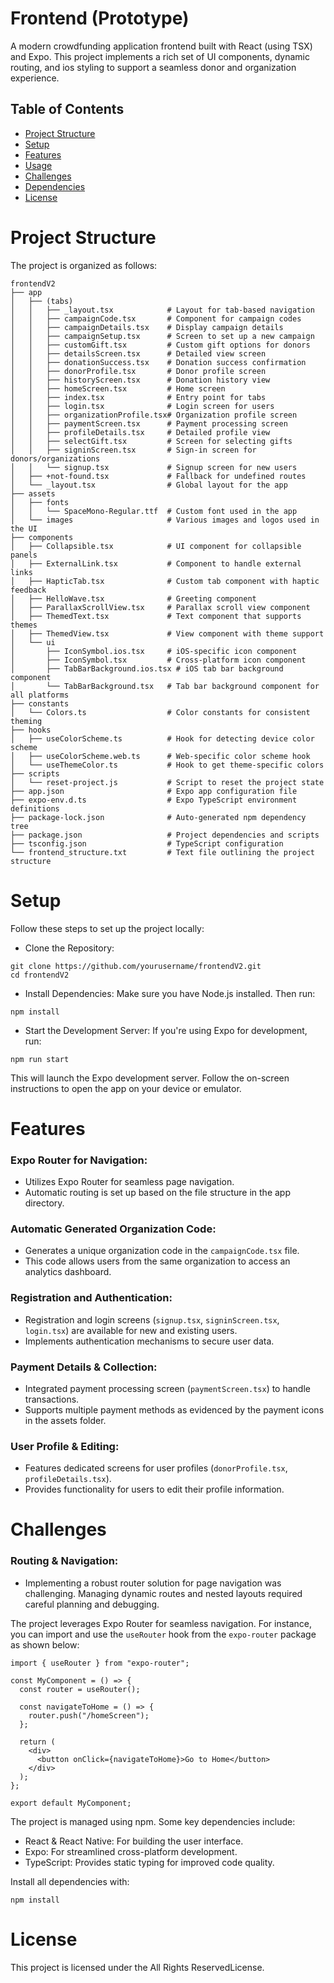 # Frontend (Prototype)

A modern crowdfunding application frontend built with React (using TSX) and Expo. This project implements a rich set of UI components, dynamic routing, and ios styling to support a seamless donor and organization experience.

## Table of Contents

- [Project Structure](#project-structure)
- [Setup](#setup)
- [Features](#features)
- [Usage](#usage)
- [Challenges](#challenges)
- [Dependencies](#dependencies)
- [License](#license)

# Project Structure

The project is organized as follows:

```plaintext
frontendV2
├── app
│   ├── (tabs)
│   │   ├── _layout.tsx            # Layout for tab-based navigation
│   │   ├── campaignCode.tsx       # Component for campaign codes
│   │   ├── campaignDetails.tsx    # Display campaign details
│   │   ├── campaignSetup.tsx      # Screen to set up a new campaign
│   │   ├── customGift.tsx         # Custom gift options for donors
│   │   ├── detailsScreen.tsx      # Detailed view screen
│   │   ├── donationSuccess.tsx    # Donation success confirmation
│   │   ├── donorProfile.tsx       # Donor profile screen
│   │   ├── historyScreen.tsx      # Donation history view
│   │   ├── homeScreen.tsx         # Home screen
│   │   ├── index.tsx              # Entry point for tabs
│   │   ├── login.tsx              # Login screen for users
│   │   ├── organizationProfile.tsx# Organization profile screen
│   │   ├── paymentScreen.tsx      # Payment processing screen
│   │   ├── profileDetails.tsx     # Detailed profile view
│   │   ├── selectGift.tsx         # Screen for selecting gifts
│   │   ├── signinScreen.tsx       # Sign-in screen for donors/organizations
│   │   └── signup.tsx             # Signup screen for new users
│   ├── +not-found.tsx             # Fallback for undefined routes
│   └── _layout.tsx                # Global layout for the app
├── assets
│   ├── fonts
│   │   └── SpaceMono-Regular.ttf  # Custom font used in the app
│   └── images                     # Various images and logos used in the UI
├── components
│   ├── Collapsible.tsx            # UI component for collapsible panels
│   ├── ExternalLink.tsx           # Component to handle external links
│   ├── HapticTab.tsx              # Custom tab component with haptic feedback
│   ├── HelloWave.tsx              # Greeting component
│   ├── ParallaxScrollView.tsx     # Parallax scroll view component
│   ├── ThemedText.tsx             # Text component that supports themes
│   ├── ThemedView.tsx             # View component with theme support
│   └── ui
│       ├── IconSymbol.ios.tsx     # iOS-specific icon component
│       ├── IconSymbol.tsx         # Cross-platform icon component
│       ├── TabBarBackground.ios.tsx # iOS tab bar background component
│       └── TabBarBackground.tsx   # Tab bar background component for all platforms
├── constants
│   └── Colors.ts                  # Color constants for consistent theming
├── hooks
│   ├── useColorScheme.ts          # Hook for detecting device color scheme
│   ├── useColorScheme.web.ts      # Web-specific color scheme hook
│   └── useThemeColor.ts           # Hook to get theme-specific colors
├── scripts
│   └── reset-project.js           # Script to reset the project state
├── app.json                       # Expo app configuration file
├── expo-env.d.ts                  # Expo TypeScript environment definitions
├── package-lock.json              # Auto-generated npm dependency tree
├── package.json                   # Project dependencies and scripts
├── tsconfig.json                  # TypeScript configuration
└── frontend_structure.txt         # Text file outlining the project structure
```
# Setup

Follow these steps to set up the project locally:

- Clone the Repository:
```
git clone https://github.com/yourusername/frontendV2.git
cd frontendV2
```
- Install Dependencies: 
Make sure you have Node.js installed. Then run:
```
npm install
```
- Start the Development Server:
If you're using Expo for development, run:
```
npm run start
```
This will launch the Expo development server. Follow the on-screen instructions to open the app on your device or emulator.

# Features

### Expo Router for Navigation:
- Utilizes Expo Router for seamless page navigation.
- Automatic routing is set up based on the file structure in the app directory.

### Automatic Generated Organization Code:
- Generates a unique organization code in the `campaignCode.tsx` file.
- This code allows users from the same organization to access an analytics dashboard.

### Registration and Authentication:
- Registration and login screens (`signup.tsx`, `signinScreen.tsx`, `login.tsx`) are available for new and existing users.
- Implements authentication mechanisms to secure user data.

### Payment Details & Collection:
- Integrated payment processing screen (`paymentScreen.tsx`) to handle transactions.
- Supports multiple payment methods as evidenced by the payment icons in the assets folder.

### User Profile & Editing:
- Features dedicated screens for user profiles (`donorProfile.tsx`, `profileDetails.tsx`).
- Provides functionality for users to edit their profile information.

# Challenges

### Routing & Navigation:
- Implementing a robust router solution for page navigation was challenging. Managing dynamic routes and nested layouts required careful planning and debugging.

The project leverages Expo Router for seamless navigation. For instance, you can import and use the `useRouter` hook from the `expo-router` package as shown below:

```tsx
import { useRouter } from "expo-router";

const MyComponent = () => {
  const router = useRouter();

  const navigateToHome = () => {
    router.push("/homeScreen");
  };

  return (
    <div>
      <button onClick={navigateToHome}>Go to Home</button>
    </div>
  );
};

export default MyComponent;
```

The project is managed using npm. Some key dependencies include:

- React & React Native: For building the user interface.
- Expo: For streamlined cross-platform development.
- TypeScript: Provides static typing for improved code quality.

Install all dependencies with:
```
npm install
```
# License
This project is licensed under the All Rights ReservedLicense.
